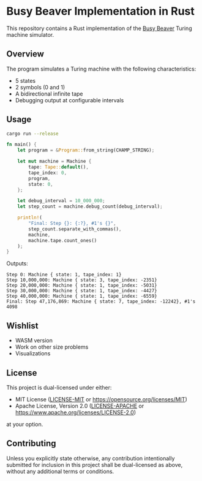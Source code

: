 # Busy Beaver Implementation in Rust

This repository contains a Rust implementation of the [Busy Beaver](https://en.wikipedia.org/wiki/Busy_beaver) Turing machine simulator.

## Overview

The program simulates a Turing machine with the following characteristics:

- 5 states
- 2 symbols (0 and 1)
- A bidirectional infinite tape
- Debugging output at configurable intervals

## Usage

```bash
cargo run --release
```

```rust
fn main() {
    let program = &Program::from_string(CHAMP_STRING);

    let mut machine = Machine {
        tape: Tape::default(),
        tape_index: 0,
        program,
        state: 0,
    };

    let debug_interval = 10_000_000;
    let step_count = machine.debug_count(debug_interval);

    println!(
        "Final: Step {}: {:?}, #1's {}",
        step_count.separate_with_commas(),
        machine,
        machine.tape.count_ones()
    );
}
```

Outputs:

```
Step 0: Machine { state: 1, tape_index: 1}
Step 10,000,000: Machine { state: 3, tape_index: -2351}
Step 20,000,000: Machine { state: 1, tape_index: -5031}
Step 30,000,000: Machine { state: 1, tape_index: -4427}
Step 40,000,000: Machine { state: 1, tape_index: -6559}
Final: Step 47,176,869: Machine { state: 7, tape_index: -12242}, #1's 4098
```

## Wishlist

- WASM version
- Work on other size problems
- Visualizations

## License

This project is dual-licensed under either:

- MIT License ([LICENSE-MIT](LICENSE-MIT) or <https://opensource.org/licenses/MIT>)
- Apache License, Version 2.0 ([LICENSE-APACHE](LICENSE-APACHE) or <https://www.apache.org/licenses/LICENSE-2.0>)

at your option.

## Contributing

Unless you explicitly state otherwise, any contribution intentionally submitted for inclusion in this project shall be dual-licensed as above, without any additional terms or conditions.
